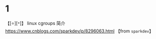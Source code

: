 
# 1

【[:star:][`*`]】 linux cgroups 简介 https://www.cnblogs.com/sparkdev/p/8296063.html  【from `sparkdev`】
